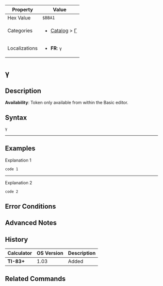 | Property      | Value |
|---------------|-------|
| Hex Value     | `$BBA1`|
| Categories    | <ul><li>[Catalog](<../categories/Catalog.md>) > [Γ](<../categories/Catalog.md#Γ>)</li></ul> |
| Localizations | <ul><li><b>FR</b>: `γ`</li></ul> |

# `γ`

## Description



<b>Availability</b>: Token only available from within the Basic editor.

## Syntax
`γ`

<hr>

## Examples

Explanation 1
```ti-basic
code 1
```
---
Explanation 2
```ti-basic
code 2
```

## Error Conditions


## Advanced Notes


## History
| Calculator | OS Version | Description |
|------------|------------|-------------|
| <b>TI-83+</b> | 1.03 | Added

## Related Commands

    